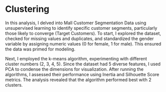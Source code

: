 # Clustering

In this analysis, I delved into Mall Customer Segmentation Data using unsupervised learning to identify specific customer segments, particularly those likely to converge (Target Customers). To start, I explored the dataset, checked for missing values and duplicates, and standardized the gender variable by assigning numeric values (0 for female, 1 for male). This ensured the data was primed for modeling.

Next, I employed the k-means algorithm, experimenting with different cluster numbers (2, 3, 4, 5). Since the dataset had 5 diverse features, I used PCA to condense the dimensions for visualization. After running the algorithms, I assessed their performance using Inertia and Silhouette Score metrics. The analysis revealed that the algorithm performed best with 2 clusters.
